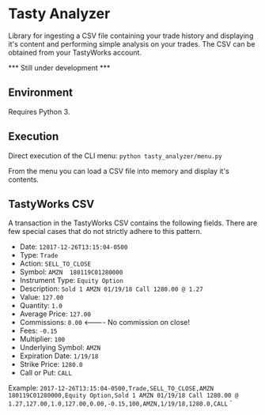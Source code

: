# Tasty Analyzer
Library for ingesting a CSV file containing your trade history and displaying it's
content and performing simple analysis on your trades.  The CSV can be obtained
from your TastyWorks account.  






*** Still under development ***

## Environment
Requires Python 3.

## Execution
Direct execution of the CLI menu:
`python tasty_analyzer/menu.py`

From the menu you can load a CSV file into memory and display it's contents.


## TastyWorks CSV
A transaction in the TastyWorks CSV contains the following fields.  There are few
special cases that do not strictly adhere to this pattern.

- Date:   `12017-12-26T13:15:04-0500`
- Type:   `Trade`
- Action: `SELL_TO_CLOSE`
- Symbol: `AMZN  180119C01280000`
- Instrument Type: `Equity Option`
- Description: `Sold 1 AMZN 01/19/18 Call 1280.00 @ 1.27`
- Value: `127.00`
- Quantity: `1.0`
- Average Price: `127.00`
- Commissions: `0.00`   <----  No commission on close!
- Fees: `-0.15`
- Multiplier: `100`
- Underlying Symbol: `AMZN`
- Expiration Date: `1/19/18`
- Strike Price: `1280.0`
- Call or Put: `CALL`

Example:
`2017-12-26T13:15:04-0500,Trade,SELL_TO_CLOSE,AMZN  180119C01280000,Equity Option,Sold 1 AMZN 01/19/18 Call 1280.00 @ 1.27,127.00,1.0,127.00,0.00,-0.15,100,AMZN,1/19/18,1280.0,CALL`
`
